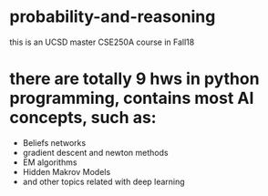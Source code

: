 # probability-and-reasoning
this is an UCSD master CSE250A course in Fall18
# there are totally 9 hws in python programming, contains most AI concepts, such as:
- Beliefs networks
- gradient descent and newton methods
- EM algorithms
- Hidden Makrov Models
- and other topics related with deep learning

